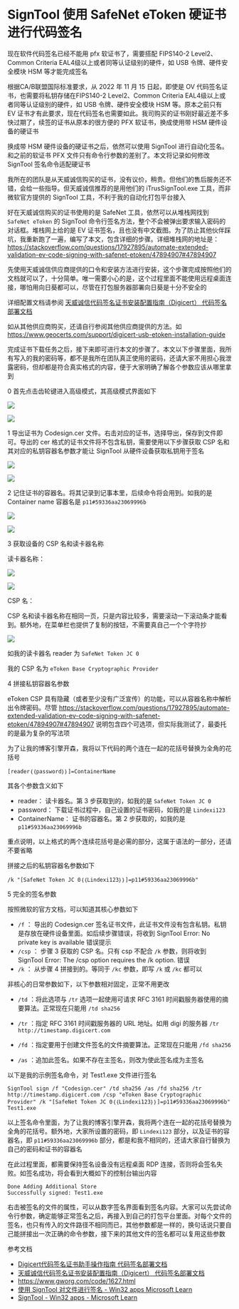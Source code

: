 # SignTool 使用 SafeNet eToken 硬证书进行代码签名

现在软件代码签名已经不能用 pfx 软证书了，需要搭配 FIPS140-2 Level2、Common Criteria EAL4级以上或者同等认证级别的硬件，如 USB 令牌、硬件安全模块 HSM 等才能完成签名

<!--more-->
<!-- 发布 -->
<!-- 博客 -->

根据CA/B联盟国际标准要求，从 2022 年 11 月 15 日起，即使是 OV 代码签名证书，也需要将私钥存储在FIPS140-2 Level2、Common Criteria EAL4级以上或者同等认证级别的硬件，如 USB 令牌、硬件安全模块 HSM 等。原本之前只有 EV 证书才有此要求，现在代码签名也需要如此。我司购买的证书刚好最近差不多快过期了，续签的证书从原本的很方便的 PFX 软证书，换成使用带 HSM 硬件设备的硬证书

换成带 HSM 硬件设备的硬证书之后，依然可以使用 SignTool 进行自动化签名。和之前的软证书 PFX 文件只有命令行参数的差别了。本文将记录如何修改 SignTool 签名命令适配硬证书

我所在的团队是从天威诚信购买的证书，没有议价，稍贵。但他们的售后服务还不错，会给一些指导。但天威诚信推荐的是用他们的 iTrusSignTool.exe 工具，而非微软官方提供的 SignTool 工具，不利于我的自动化打包平台接入

好在天威诚信购买的证书使用的是 SafeNet 工具，依然可以从堆栈网找到 `SafeNet eToken` 的 SignTool 命令行签名方法，整个不会被弹出要求输入密码的对话框。堆栈网上给的是 EV 证书签名，且也没有中文截图。为了防止其他伙伴踩坑，我重新跑了一遍，编写了本文，包含详细的步骤。详细堆栈网的地址是： <https://stackoverflow.com/questions/17927895/automate-extended-validation-ev-code-signing-with-safenet-etoken/47894907#47894907>

先使用天威诚信供应商提供的口令和安装方法进行安装，这个步骤完成按照他们的文档就可以了，十分简单。唯一需要小心的是，这个过程里面不能使用远程桌面连接，哪怕用向日葵都可以，尽管在打包服务器部署向日葵是十分不安全的

详细配置文档请参阅 [天威诚信代码签名证书安装配置指南（Digicert） 代码签名部署文档](https://www.itrus.cn/support/help-document/daimabushu/795.html )

如从其他供应商购买，还请自行参阅其他供应商提供的方法。如 <https://www.geocerts.com/support/digicert-usb-etoken-installation-guide>

完成证书下载任务之后，接下来即可进行本文的步骤了。本文以下步骤里面，我所有写入的我的密码等，都不是我所在团队真正使用的密码，还请大家不用担心我泄露密码，但却都是符合真实格式的内容，便于大家明确了解各个参数应该从哪里拿到

0 首先点击齿轮键进入高级模式，其高级模式界面如下

<!-- ![](image/SignTool 使用 SafeNet eToken 硬证书进行代码签名/SignTool 使用 SafeNet eToken 硬证书进行代码签名0.png) -->
![](http://cdn.lindexi.site/lindexi-202510101933549299.jpg)

<!-- ![](image/SignTool 使用 SafeNet eToken 硬证书进行代码签名/SignTool 使用 SafeNet eToken 硬证书进行代码签名1.png) -->
![](http://cdn.lindexi.site/lindexi-20251010193438316.jpg)

1 导出证书为 Codesign.cer 文件。右击对应的证书，选择导出，保存到文件即可。导出的 cer 格式的证书文件将不包含私钥，需要使用以下步骤获取 CSP 名和其对应的私钥容器名参数才能让 SignTool 从硬件设备获取私钥用于签名

<!-- ![](image/SignTool 使用 SafeNet eToken 硬证书进行代码签名/SignTool 使用 SafeNet eToken 硬证书进行代码签名2.png) -->
![](http://cdn.lindexi.site/lindexi-202510101937143165.jpg)

<!-- ![](image/SignTool 使用 SafeNet eToken 硬证书进行代码签名/SignTool 使用 SafeNet eToken 硬证书进行代码签名3.png) -->
![](http://cdn.lindexi.site/lindexi-202510101937329201.jpg)

2 记住证书的容器名。将其记录到记事本里，后续命令将会用到。如我的是 Container name 容器名是 `p11#59336aa23069996b`

<!-- ![](image/SignTool 使用 SafeNet eToken 硬证书进行代码签名/SignTool 使用 SafeNet eToken 硬证书进行代码签名4.png) -->
![](http://cdn.lindexi.site/lindexi-202510101938349804.jpg)

<!-- ![](image/SignTool 使用 SafeNet eToken 硬证书进行代码签名/SignTool 使用 SafeNet eToken 硬证书进行代码签名5.png) -->
![](http://cdn.lindexi.site/lindexi-202510101938487762.jpg)

3 获取设备的 CSP 名和读卡器名称

读卡器名称：

<!-- ![](image/SignTool 使用 SafeNet eToken 硬证书进行代码签名/SignTool 使用 SafeNet eToken 硬证书进行代码签名6.png) -->
![](http://cdn.lindexi.site/lindexi-20251010194141551.jpg)

<!-- ![](image/SignTool 使用 SafeNet eToken 硬证书进行代码签名/SignTool 使用 SafeNet eToken 硬证书进行代码签名7.png) -->
![](http://cdn.lindexi.site/lindexi-202510101941548297.jpg)

CSP 名：

CSP 名和读卡器名称在相同一页，只是内容比较多，需要滚动一下滚动条才能看到。额外地，在菜单栏也提供了复制的按钮，不需要真自己一个个字符抄

<!-- ![](image/SignTool 使用 SafeNet eToken 硬证书进行代码签名/SignTool 使用 SafeNet eToken 硬证书进行代码签名8.png) -->
![](http://cdn.lindexi.site/lindexi-202510101943459051.jpg)

如我的读卡器名 reader 为 `SafeNet Token JC 0`

我的 CSP 名为 `eToken Base Cryptographic Provider`

4 拼接私钥容器名参数

eToken CSP 具有隐藏（或者至少没有广泛宣传）的功能，可以从容器名称中解析出令牌密码。尽管 <https://stackoverflow.com/questions/17927895/automate-extended-validation-ev-code-signing-with-safenet-etoken/47894907#47894907> 说明包含四个可选项，但实际我测试了，最委托的是最为复杂的写法项

为了让我的博客引擎开森，我将以下代码的两个连在一起的花括号替换为全角的花括号

```
[reader｛｛password｝｝]=ContainerName
```

其各个参数含义如下

- reader： 读卡器名。第 3 步获取到的，如我的是 `SafeNet Token JC 0`
- password： 下载证书过程中，自己设置的证书密码，如我的是 `Lindexi123`
- ContainerName： 证书的容器名。第 2 步获取的，如我的是 `p11#59336aa23069996b`

重点说明，以上格式的两个连续花括号是必需的部分，这属于语法的一部分，还请不要省略

拼接之后的私钥容器名参数如下

```
/k "[SafeNet Token JC 0｛｛Lindexi123｝｝]=p11#59336aa23069996b"
```

5 完全的签名参数

按照微软的官方文档，可以知道其核心参数如下

- `/f` ： 导出的 Codesign.cer 签名证书文件，此证书文件没有包含私钥。私钥是存放在硬件设备里面。如后续步骤错误，将收到 SignTool Error: No private key is available 错误提示
- `/csp` ： 步骤 3 获取的 CSP 名。只有 csp 不配合 `/k` 参数，则将收到 SignTool Error: The /csp option requires the /k option. 错误
- `/k` ： 从步骤 4 拼接到的。等同于 `/kc` 参数，即写 `/k` 或 `/kc` 都可以

非核心的日常参数如下，以下参数相对固定，正常不用更改

- `/td` ：将此选项与 `/tr` 选项一起使用可请求 RFC 3161 时间戳服务器使用的摘要算法。正常现在只能用 `/td sha256`
- `/tr` ：指定 RFC 3161 时间戳服务器的 URL 地址。如用 digi 的服务器 `/tr http://timestamp.digicert.com`
- `/fd` ：指定要用于创建文件签名的文件摘要算法。正常现在只能用 `/fd sha256`

- `/as` ：追加此签名。如果不存在主签名，则改为使此签名成为主签名

以下是我的示例签名命令，对 Test1.exe 文件进行签名

```
SignTool sign /f "Codesign.cer" /td sha256 /as /fd sha256 /tr http://timestamp.digicert.com /csp "eToken Base Cryptographic Provider" /k "[SafeNet Token JC 0｛｛Lindexi123｝｝]=p11#59336aa23069996b" Test1.exe
```

以上签名命令里面，为了让我的博客引擎开森，我将两个连在一起的花括号替换为全角的花括号。额外地，大家所设置的密码，即 `Lindexi123` 部分，以及证书的容器名，即 `p11#59336aa23069996b` 部分，都是和我不相同的，还请大家自行替换为自己的密码和证书的容器名

在此过程里面，都需要保持签名设备没有远程桌面 RDP 连接，否则将会签名失败。如签名成功，将会看到大概如下的控制台输出内容

```
Done Adding Additional Store
Successfully signed: Test1.exe
```

右击被签名的文件的属性，可以从数字签名界面看到签名内容。大家可以先尝试命令行参数，确定能够正常签名之后，再接入到自己的打包平台里面。对每个文件的签名，也只有传入的文件路径不相同而已，其他参数都是一样的，换句话说只要自己能拼接出一次正确的命令参数，接下来的其他文件的签名都可以复用这些参数

参考文档

- [Digicert代码签名证书助手操作指南 代码签名部署文档](https://www.itrus.cn/support/help-document/daimabushu/214.html )
- [天威诚信代码签名证书安装配置指南（Digicert） 代码签名部署文档](https://www.itrus.cn/support/help-document/daimabushu/795.html )
- <https://www.gworg.com/code/1627.html>
- [使用 SignTool 对文件进行签名 - Win32 apps Microsoft Learn](https://learn.microsoft.com/zh-cn/windows/win32/seccrypto/using-signtool-to-sign-a-file )
- [SignTool - Win32 apps - Microsoft Learn](https://learn.microsoft.com/zh-cn/windows/win32/seccrypto/signtool )